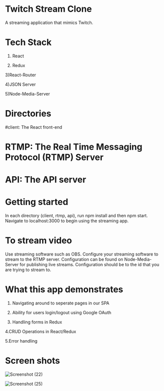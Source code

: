 # Twitch Stream Clone 
A streaming application that mimics Twitch.

# Tech Stack
1) React

2) Redux

3)React-Router

4)JSON Server

5)Node-Media-Server

# Directories

#client: The React front-end

# RTMP: The Real Time Messaging Protocol (RTMP) Server

# API: The API server

# Getting started
In each directory (client, rtmp, api), run npm install and then npm start. Navigate to localhost:3000 to begin using the streaming app.

# To stream video
Use streaming software such as OBS. Configure your streaming software to stream to the RTMP server. Configuration can be found on Node-Media-Server for publishing live streams. Configuration should be to the id that you are trying to stream to.

# What this app demonstrates
1. Navigating around to seperate pages in our SPA

2. Ability for users login/logout using Google OAuth

3. Handling forms in Redux

4.CRUD Operations in React/Redux

5.Error handling

# Screen shots
 

![Screenshot (22)](https://user-images.githubusercontent.com/93249038/212462051-4c05e378-3b09-474d-b25a-eb97d18e54ef.png)

![Screenshot (25)](https://user-images.githubusercontent.com/93249038/212462059-d797fcc7-f129-4a2b-ac1e-fc7af48d21ef.png)

